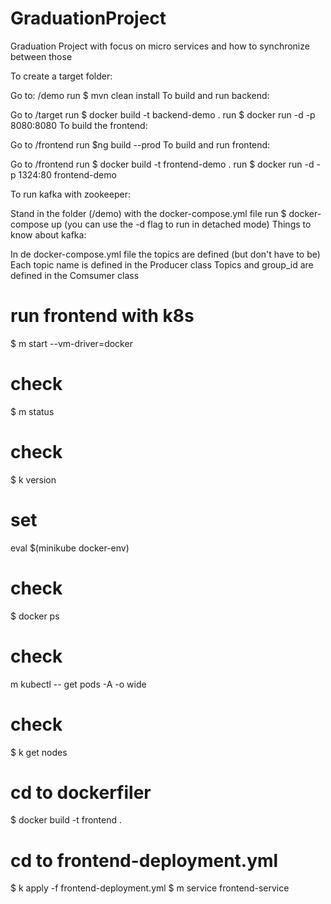 # GraduationProject
Graduation Project with focus on micro services and how to synchronize between those

To create a target folder:

Go to: /demo
run $ mvn clean install
To build and run backend:

Go to /target
run $ docker build -t backend-demo .
run $ docker run -d -p 8080:8080
To build the frontend:

Go to /frontend
run $ng build --prod
To build and run frontend:

Go to /frontend
run $ docker build -t frontend-demo .
run $ docker run -d -p 1324:80 frontend-demo

To run kafka with zookeeper:

Stand in the folder (/demo) with the docker-compose.yml file
run $ docker-compose up (you can use the -d flag to run in detached mode)
Things to know about kafka:

In de docker-compose.yml file the topics are defined (but don't have to be)
Each topic name is defined in the Producer class
Topics and group_id are defined in the Comsumer class

# **run frontend with k8s**
$ m start --vm-driver=docker

# check
$ m status

# check
$ k version
# set
eval $(minikube docker-env)

# check
$ docker ps

# check
m kubectl -- get pods -A -o wide

# check
$ k get nodes

# cd to dockerfiler
$ docker build -t frontend .

# cd to frontend-deployment.yml
$ k apply -f frontend-deployment.yml
$ m service frontend-service
